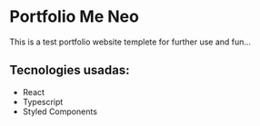 # Portfolio Me Neo

This is a test portfolio website templete for further use and fun...

## Tecnologies usadas:
- React
- Typescript
- Styled Components

